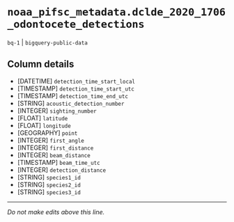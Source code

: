 # `noaa_pifsc_metadata.dclde_2020_1706_odontocete_detections`
`bq-1` | `bigquery-public-data`

## Column details
* [DATETIME]  `detection_time_start_local`
* [TIMESTAMP] `detection_time_start_utc`
* [TIMESTAMP] `detection_time_end_utc`
* [STRING]    `acoustic_detection_number`
* [INTEGER]   `sighting_number`
* [FLOAT]     `latitude`
* [FLOAT]     `longitude`
* [GEOGRAPHY] `point`
* [INTEGER]   `first_angle`
* [INTEGER]   `first_distance`
* [INTEGER]   `beam_distance`
* [TIMESTAMP] `beam_time_utc`
* [INTEGER]   `detection_distance`
* [STRING]    `species1_id`
* [STRING]    `species2_id`
* [STRING]    `species3_id`

-------------------------------------------------------------------------------
*Do not make edits above this line.*
